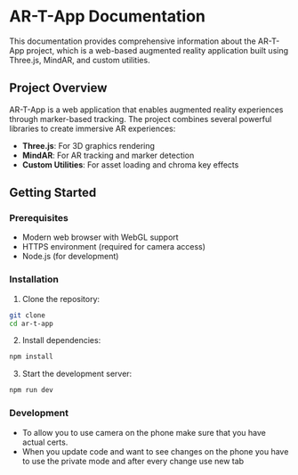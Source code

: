 # AR-T-App Documentation

This documentation provides comprehensive information about the AR-T-App project, which is a web-based augmented reality application built using Three.js, MindAR, and custom utilities.

## Project Overview

AR-T-App is a web application that enables augmented reality experiences through marker-based tracking. The project combines several powerful libraries to create immersive AR experiences:

- **Three.js**: For 3D graphics rendering
- **MindAR**: For AR tracking and marker detection
- **Custom Utilities**: For asset loading and chroma key effects


## Getting Started

### Prerequisites

- Modern web browser with WebGL support
- HTTPS environment (required for camera access)
- Node.js (for development)

### Installation

1. Clone the repository:
```bash
git clone 
cd ar-t-app
```

2. Install dependencies:
```bash
npm install
```

3. Start the development server:
```bash
npm run dev
```

### Development
- To allow you to use camera on the phone make sure that you have actual certs.
- When you update code and want to see changes on the phone you have to use the private mode and after every change use new tab